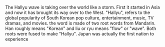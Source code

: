 The Hallyu wave is taking over the world like a storm. First it started in Asia and now it has brought its way over to the West. "Hallyu", refers to the global popularity of South Korean pop culture, entertainment, music, TV dramas, and movies. the word is made of two root words from Mandarin. Han roughly means "Korean" and liu or ryu means "flow" or "wave". Both roots were fused to make "Hallyu". Japan was actually the first nation to experience 
